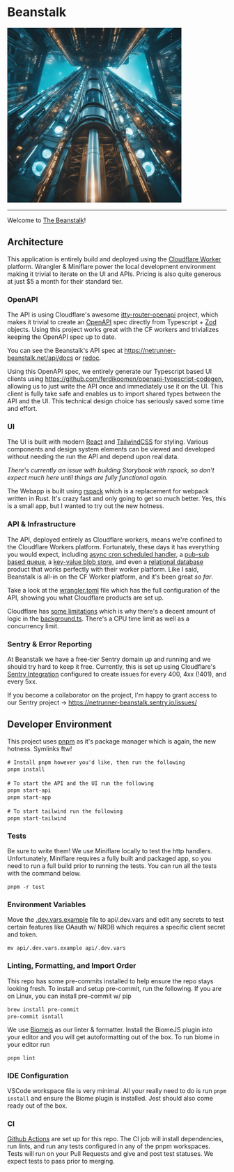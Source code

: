 # Beanstalk

<img src="./app/assets/ai_beanstalk_royalties.jpeg" alt="beanstalk" width="400"/>

---

Welcome to [The Beanstalk](https://netrunner-beanstalk.net)!

## Architecture

This application is entirely build and deployed using
the [Cloudflare Worker](https://developers.cloudflare.com/workers/) platform. Wrangler & Miniflare
power the local development environment making it trivial to iterate on the UI and APIs. Pricing is
also quite generous at just $5 a month for their standard tier.

### OpenAPI

The API is using Cloudflare's awesome [itty-router-openapi](https://github.com/cloudflare/itty-router-openapi) project,
which makes it trivial to create an [OpenAPI](https://spec.openapis.org/oas/v3.1.0) spec directly from
Typescript + [Zod](https://github.com/colinhacks/zod) objects. Using this project works great with the CF workers and
trivializes keeping the OpenAPI spec up to date.

You can see the Beanstalk's API spec at https://netrunner-beanstalk.net/api/docs
or [redoc](https://netrunner-beanstalk.net/api/redoc).

Using this OpenAPI spec, we entirely generate our Typescript based UI clients
using https://github.com/ferdikoomen/openapi-typescript-codegen, allowing us to just write the API once and immediately
use it on the UI. This client is fully take safe and enables us to import shared types between the API and the UI.
This technical design choice has seriously saved some time and effort.

### UI

The UI is built with modern [React](https://react.dev/) and [TailwindCSS](https://tailwindcss.com/) for styling.
Various components and design system elements can be viewed and developed without needing the run the API and depend
upon real data.

_There's currently an issue with building Storybook with rspack, so don't expect much here until things are fully
functional again._

The Webapp is built using [rspack](https://www.rspack.dev/) which is a replacement for webpack written in Rust. It's
crazy fast and only going to get so much better. Yes, this is a small app, but I wanted to try out the new hotness.

### API & Infrastructure

The API, deployed entirely as Cloudflare workers, means we're confined to the Cloudflare Workers platform. Fortunately,
these days it has everything you would expect,
including [async cron scheduled handler](https://developers.cloudflare.com/workers/configuration/cron-triggers/),
a [pub-sub based queue](https://developers.cloudflare.com/queues/),
a [key-value blob store](https://developers.cloudflare.com/kv/),
and even
a [relational database](https://developers.cloudflare.com/d1/) product that works perfectly with their worker platform.
Like I said, Beanstalk is all-in on the CF Worker platform, and it's been great _so far_.

Take a look at the [wrangler.toml](/api/wrangler.toml) file which has the full configuration of the API, showing you
what Cloudflare products are set up.

Cloudflare has [some limitations](https://developers.cloudflare.com/workers/platform/limits/) which is why there's a
decent amount of logic in the [background.ts](api/src/background.ts). There's a CPU time limit as well as a concurrency
limit.

### Sentry & Error Reporting

At Beanstalk we have a free-tier Sentry domain up and running and we should try hard to keep it free. Currently, this is
set up using
Cloudflare's [Sentry Integration](https://developers.cloudflare.com/workers/observability/sentry-integration/)
configured
to create issues for every 400, 4xx (!401), and every 5xx.

If you become a collaborator on the project, I'm happy to grant access to our Sentry
project -> https://netrunner-beanstalk.sentry.io/issues/

## Developer Environment

This project uses [pnpm](https://pnpm.io/) as it's package manager which is again, the new hotness. Symlinks ftw!

```shell
# Install pnpm however you'd like, then run the following
pnpm install

# To start the API and the UI run the following
pnpm start-api
pnpm start-app

# To start tailwind run the following
pnpm start-tailwind
```

### Tests

Be sure to write them! We use Miniflare locally to test the http handlers.
Unfortunately, Miniflare requires a fully
built and packaged app, so you need to run a full build prior to running the tests. You can run all the tests with the
command below.

```shell
pnpm -r test
```

### Environment Variables

Move the [.dev.vars.example](/api/.dev.vars.example) file to api/.dev.vars and edit any secrets to test certain features
like OAauth w/ NRDB which requires a specific client secret and token.

```shell
mv api/.dev.vars.example api/.dev.vars
```

### Linting, Formatting, and Import Order

This repo has some pre-commits installed to help ensure the repo stays looking fresh. To install and
setup pre-commit, run the following. If you are on Linux, you can install pre-commit w/ pip

```shell
brew install pre-commit
pre-commit isntall
```

We use [Biomejs](https://biomejs.dev/) as our linter & formatter. Install the BiomeJS plugin into your
editor and you will get autoformatting out of the box. To run biome in your editor run

```shell
pnpm lint
```

### IDE Configuration

VSCode workspace file is very minimal. All your really need to do is run `pnpm install` and ensure the
Biome plugin is installed. Jest should also come ready out of the box.

### CI

[Github Actions](.github/workflows/tests.yaml) are set up for this repo. The CI job will install dependencies, run
lints, and run any tests configured in any of the pnpm workspaces. Tests will run on your Pull Requests and give
and post test statuses. We expect tests to pass prior to merging.
